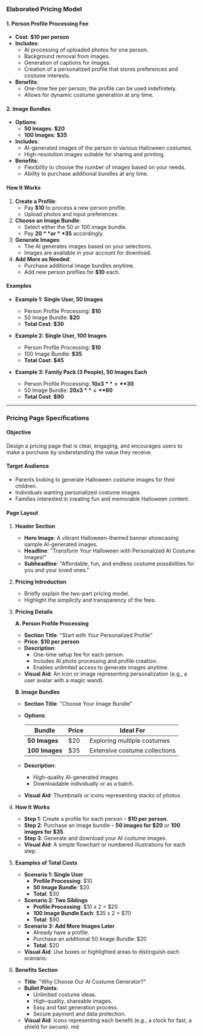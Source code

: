 ### **Elaborated Pricing Model**

#### **1. Person Profile Processing Fee**

- **Cost**: **$10 per person**
- **Includes**:
  - AI processing of uploaded photos for one person.
  - Background removal from images.
  - Generation of captions for images.
  - Creation of a personalized profile that stores preferences and costume interests.
- **Benefits**:
  - One-time fee per person; the profile can be used indefinitely.
  - Allows for dynamic costume generation at any time.

#### **2. Image Bundles**

- **Options**:
  - **50 Images**: **$20**
  - **100 Images**: **$35**
- **Includes**:
  - AI-generated images of the person in various Halloween costumes.
  - High-resolution images suitable for sharing and printing.
- **Benefits**:
  - Flexibility to choose the number of images based on your needs.
  - Ability to purchase additional bundles at any time.

#### **How It Works**

1. **Create a Profile**:
   - Pay **$10** to process a new person profile.
   - Upload photos and input preferences.
2. **Choose an Image Bundle**:
   - Select either the 50 or 100 image bundle.
   - Pay **$20** or **$35** accordingly.
3. **Generate Images**:
   - The AI generates images based on your selections.
   - Images are available in your account for download.
4. **Add More as Needed**:
   - Purchase additional image bundles anytime.
   - Add new person profiles for **$10** each.

#### **Examples**

- **Example 1: Single User, 50 Images**
  - Person Profile Processing: **$10**
  - 50 Image Bundle: **$20**
  - **Total Cost**: **$30**

- **Example 2: Single User, 100 Images**
  - Person Profile Processing: **$10**
  - 100 Image Bundle: **$35**
  - **Total Cost**: **$45**

- **Example 3: Family Pack (3 People), 50 Images Each**
  - Person Profile Processing: **$10 x 3** = **$30**
  - 50 Image Bundle: **$20 x 3** = **$60**
  - **Total Cost**: **$90**

---

### **Pricing Page Specifications**

#### **Objective**

Design a pricing page that is clear, engaging, and encourages users to make a purchase by understanding the value they receive.

#### **Target Audience**

- Parents looking to generate Halloween costume images for their children.
- Individuals wanting personalized costume images.
- Families interested in creating fun and memorable Halloween content.

#### **Page Layout**

1. **Header Section**
   - **Hero Image**: A vibrant Halloween-themed banner showcasing sample AI-generated images.
   - **Headline**: "Transform Your Halloween with Personalized AI Costume Images!"
   - **Subheadline**: "Affordable, fun, and endless costume possibilities for you and your loved ones."

2. **Pricing Introduction**
   - Briefly explain the two-part pricing model.
   - Highlight the simplicity and transparency of the fees.

3. **Pricing Details**

   **A. Person Profile Processing**

   - **Section Title**: "Start with Your Personalized Profile"
   - **Price**: **$10 per person**
   - **Description**:
     - One-time setup fee for each person.
     - Includes AI photo processing and profile creation.
     - Enables unlimited access to generate images anytime.
   - **Visual Aid**: An icon or image representing personalization (e.g., a user avatar with a magic wand).

   **B. Image Bundles**

   - **Section Title**: "Choose Your Image Bundle"
   - **Options**:

     | Bundle             | Price  | Ideal For                       |
     |--------------------|--------|---------------------------------|
     | **50 Images**      | $20    | Exploring multiple costumes     |
     | **100 Images**     | $35    | Extensive costume collections   |

   - **Description**:
     - High-quality AI-generated images.
     - Downloadable individually or as a batch.
   - **Visual Aid**: Thumbnails or icons representing stacks of photos.

4. **How It Works**

   - **Step 1**: Create a profile for each person – **$10 per person**.
   - **Step 2**: Purchase an image bundle – **50 images for $20** or **100 images for $35**.
   - **Step 3**: Generate and download your AI costume images.
   - **Visual Aid**: A simple flowchart or numbered illustrations for each step.

5. **Examples of Total Costs**

   - **Scenario 1: Single User**
     - **Profile Processing**: $10
     - **50 Image Bundle**: $20
     - **Total**: $30
   - **Scenario 2: Two Siblings**
     - **Profile Processing**: $10 x 2 = $20
     - **100 Image Bundle Each**: $35 x 2 = $70
     - **Total**: $90
   - **Scenario 3: Add More Images Later**
     - Already have a profile.
     - Purchase an additional 50 Image Bundle: $20
     - **Total**: $20
   - **Visual Aid**: Use boxes or highlighted areas to distinguish each scenario.

6. **Benefits Section**

   - **Title**: "Why Choose Our AI Costume Generator?"
   - **Bullet Points**:
     - Unlimited costume ideas.
     - High-quality, shareable images.
     - Easy and fast generation process.
     - Secure payment and data protection.
   - **Visual Aid**: Icons representing each benefit (e.g., a clock for fast, a shield for secure).
md